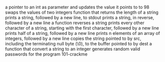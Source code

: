  a pointer to an int as parameter and updates the value it points to to 98
swaps the values of two integers
function that returns the length of a string
prints a string, followed by a new line, to stdout
prints a string, in reverse, followed by a new line
a function reverses a string
prints every other character of a string, starting with the first character, followed by a new line
prints half of a string, followed by a new line
prints n elements of an array of integers, followed by a new line
copies the string pointed to by src, including the terminating null byte (\0), to the buffer pointed to by dest
a function that convert a string to an integer
generates random valid passwords for the program 101-crackme
